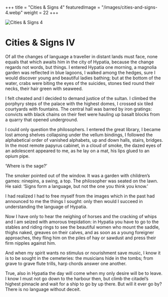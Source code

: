 +++
title = "Cities & Signs 4"
featuredImage = "/images/cities-and-signs-4.webp"
weight = 22
+++

![Cities & Signs 4](/images/cities-and-signs-4.webp)

# Cities & Signs IV

Of all the changes of language a traveller in distant lands must face, none equals that which awaits him in the city of Hypatia, because the change regards not words, but things. I entered Hypatia one morning, a magnolia garden was reflected in blue lagoons, I walked among the hedges, sure I would discover young and beautiful ladies bathing; but at the bottom of the water, crabs were biting the eyes of the suicides, stones tied round their necks, their hair green with seaweed.

I felt cheated and I decided to demand justice of the sultan. I climbed the porphyry steps of the palace with the highest domes, I crossed six tiled courtyards with fountains. The central hall was barred by iron gratings: convicts with black chains on their feet were hauling up basalt blocks from a quarry that opened underground.

I could only question the philosophers. I entered the great library, I became lost among shelves collapsing under the vellum bindings, I followed the alphabetical order of vanished alphabets, up and down halls, stairs, bridges. In the most remote papyrus cabinet, in a cloud of smoke, the dazed eyes of an adolescent appeared to me, as he lay on a mat, his lips glued to an opium pipe.

‘Where is the sage?’

The smoker pointed out of the window. It was a garden with children’s games: ninepins, a swing, a top. The philosopher was seated on the lawn. He said: ‘Signs form a language, but not the one you think you know.’

I had realized I had to free myself from the images which in the past had announced to me the things I sought: only then would I succeed in understanding the language of Hypatia.

Now I have only to hear the neighing of horses and the cracking of whips and I am seized with amorous trepidation: in Hypatia you have to go to the stables and riding rings to see the beautiful women who mount the saddle, thighs naked, greaves on their calves, and as soon as a young foreigner approaches, they fling him on the piles of hay or sawdust and press their firm nipples against him.

And when my spirit wants no stimulus or nourishment save music, I know it is to be sought in the cemeteries: the musicians hide in the tombs; from grave to grave flute trills, harp chords answer one another.

True, also in Hypatia the day will come when my only desire will be to leave. I know I must not go down to the harbour then, but climb the citadel’s highest pinnacle and wait for a ship to go by up there. But will it ever go by? There is no language without deceit.
